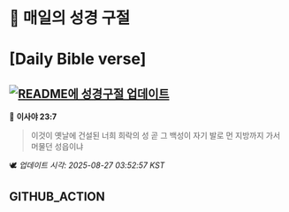 # 🙏 매일의 성경 구절
# [Daily Bible verse]
## [![README에 성경구절 업데이트](https://github.com/DONGSUKA/first_test/actions/workflows/update-readme-bible.yml/badge.svg)](https://github.com/DONGSUKA/first_test/actions/workflows/update-readme-bible.yml)
<!-- START_BIBLE_VERSE -->
📖 **이사야 23:7**
> 이것이 옛날에 건설된 너희 희락의 성 곧 그 백성이 자기 발로 먼 지방까지 가서 머물던 성읍이냐

🕊️ _업데이트 시각: 2025-08-27 03:52:57 KST_
  <!-- END_BIBLE_VERSE -->
## GITHUB_ACTION
